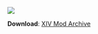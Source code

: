 ![][Image]

**Download**: [XIV Mod Archive][Download]

[Image]: https://static.xivmodarchive.com/mod-images/782c6c0e-ffce-4acd-9662-9faf12577a9a.jpg
[Download]: https://www.xivmodarchive.com/modid/35222
